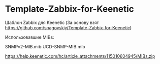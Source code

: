 # Template-Zabbix-for-Keenetic
Шаблон Zabbix для Keenetic 
(За основу взят https://github.com/snagovskiy/Template-Zabbix-for-Keenetic)

Использовавшие MIBs:

SNMPv2-MIB.mib
UCD-SNMP-MIB.mib

https://help.keenetic.com/hc/article_attachments/115010604945/MIBs.zip
